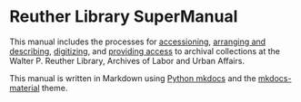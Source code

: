 # Reuther Library SuperManual

This manual includes the processes for [accessioning](01_accessioning/01_01_overview.md), [arranging and describing](02_arrangement/02_01_general.md), [digitizing](04_digitization.md), and [providing access](05_access.md) to archival collections at the Walter P. Reuther Library, Archives of Labor and Urban Affairs.

This manual is written in Markdown using [Python mkdocs](https://www.mkdocs.org) and the [mkdocs-material](https://squidfunk.github.io/mkdocs-material/) theme.